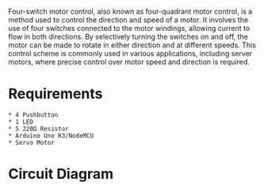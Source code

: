Four-switch motor control, also known as four-quadrant motor control, is a method used to control the direction and speed of a motor. It involves the use of four switches connected to the motor windings, allowing current to flow in both directions. By selectively turning the switches on and off, the motor can be made to rotate in either direction and at different speeds. This control scheme is commonly used in various applications, including server motors, where precise control over motor speed and direction is required.

# Requirements
    * 4 Pushbutton
    * 1 LED
    * 5 220Ω Resistor
    * Arduino Uno R3/NodeMCU
    * Servo Motor

# Circuit Diagram
